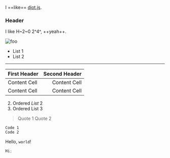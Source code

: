 I ==like== [djot.js](https://github.com/jgm/djot.js).

### Header

I like H~2~0 2^4^, ++yeah++.

![foo](/url "title")

- List 1
- List 2

---

| First Header | Second Header |
| ------------ | ------------: |
| Content Cell |  Content Cell |
| Content Cell |  Content Cell |

2. Ordered _List_ 2
3. Ordered List 3

> Quote 1
> Quote 2

    Code 1
    Code 2

Hello, `world`!

```ts
Hi;
```
